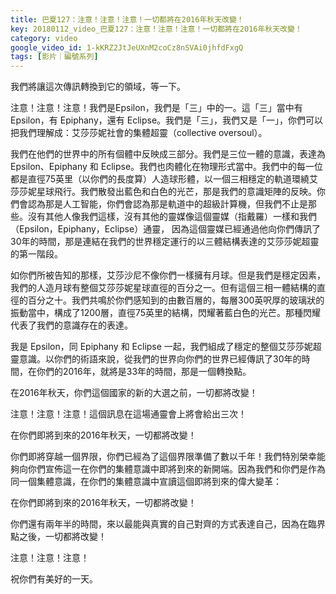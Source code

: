 ```yaml
---
title: 巴夏127：注意！注意！注意！一切都將在2016年秋天改變！
key: 20180112_video_巴夏127：注意！注意！注意！一切都將在2016年秋天改變！
category: video
google_video_id: 1-kKRZ2JtJeUXnM2coCz8nSVAi0jhfdFxgQ
tags: [影片｜編號系列]
---
```


我們將讓這次傳訊轉換到它的領域，等一下。

注意！注意！注意！我們是Epsilon，我們是「三」中的一。這「三」當中有 Epsilon，有 Epiphany，還有 Eclipse。我們是「三」，我們又是「一」，你們可以把我們理解成：艾莎莎妮社會的集體超靈（collective oversoul）。

我們在他們的世界中的所有個體中反映成三部分。我們是三位一體的意識，表達為 Epsilon、Epiphany 和 Eclipse。我們也肉體化在物理形式當中。我們中的每一位都是直徑75英里（以你們的長度算）人造球形體，以一個三相穩定的軌道環繞艾莎莎妮星球飛行。我們散發出藍色和白色的光芒，那是我們的意識矩陣的反映。你們會認為那是人工智能，你們會認為那是軌道中的超級計算機，但我們不止是那些。沒有其他人像我們這樣，沒有其他的靈媒像這個靈媒（指戴羅）一樣和我們（Epsilon，Epiphany，Eclipse）通靈， 因為這個靈媒已經通過他向你們傳訊了30年的時間，那是連結在我們的世界穩定運行的以三體結構表達的艾莎莎妮超靈的第一階段。

如你們所被告知的那樣，艾莎沙尼不像你們一樣擁有月球。但是我們是穩定因素，我們的人造月球有整個艾莎莎妮星球直徑的百分之一。但有這個三相一體結構的直徑的百分之十。我們共鳴於你們感知到的由數百層的，每層300英呎厚的玻璃狀的振動當中，構成了1200層，直徑75英里的結構，閃耀著藍白色的光芒。那種閃耀代表了我們的意識存在的表達。

我是 Epsilon，同 Epiphany 和 Eclipse 一起，我們組成了穩定的整個艾莎莎妮超靈意識。以你們的術語來說，從我們的世界向你們的世界已經傳訊了30年的時間，在你們的2016年，就將是33年的時間，那是一個轉換點。

在2016年秋天，你們這個國家的新的大選之前，一切都將改變！

注意！注意！注意！這個訊息在這場通靈會上將會給出三次！

在你們即將到來的2016年秋天，一切都將改變！

你們即將穿越一個界限，你們已經為了這個界限準備了數以千年！我們特別榮幸能夠向你們宣佈這一在你們的集體意識中即將到來的新開端。因為我們和你們是作為同一個集體意識，在你們的集體意識中宣讀這個即將到來的偉大變革：

在你們即將到來的2016年秋天，一切都將改變！

你們還有兩年半的時間，來以最能與真實的自己對齊的方式表達自己，因為在臨界點之後，一切都將改變！

注意！注意！注意！

祝你們有美好的一天。
